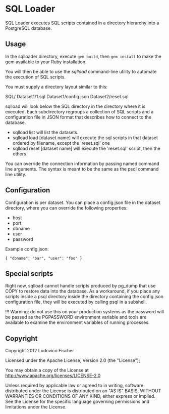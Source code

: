 SQL Loader
==========

SQL Loader executes SQL scripts contained in a directory hierarchy into a PostgreSQL database.

Usage
-----
In the sqlloader directory, execute `gem build`, then `gem install` to make the gem available to your Ruby installation.

You will then be able to use the _sqlload_ command-line utility to automate the execution of SQL scripts. 

You must supply a directory layout similar to this:

SQL/
   Dataset1/1.sql
   Dataset1/config.json
   Dataset2/reset.sql

sqlload will look below the SQL directory in the directory where it is executed. Each subdirectory regroups a collection of SQL scripts and a configuration file in JSON format that describes how to connect to the database.

* sqlload list will list the datasets.
* sqlload load [dataset name] will execute the sql scripts in that dataset ordered by filename, except the 'reset.sql' one
* sqlload reset [dataset name] will execute the 'reset.sql' script, then the others

You can override the connection information by passing named command line arguments. The syntax is meant to be the same as the psql command line utility.

Configuration
-------------

Configuration is per dataset. You can place a config.json file in the dataset directory, where you can override the following properties:

 * host
 * port
 * dbname
 * user
 * password

Example config.json:

    { "dbname": "bar", "user": "foo" }


Special scripts
---------------
Right now, sqlload cannot handle scripts produced by pg_dump that use COPY to restore data into the database. As a workaround, if you place any scripts inside a psql directory inside the directory containing the config.json configuration file, they will be executed by calling psql in a subshell.

!!! Warning: do not use this on your production systems as the password will be passed as the PGPASSWORD environment variable and tools are available to examine the environment variables of running processes.
    
Copyright
---------
Copyright 2012 Ludovico Fischer

Licensed under the Apache License, Version 2.0 (the "License");
   
   You may obtain a copy of the License at http://www.apache.org/licenses/LICENSE-2.0

   Unless required by applicable law or agreed to in writing, software
   distributed under the License is distributed on an "AS IS" BASIS,
   WITHOUT WARRANTIES OR CONDITIONS OF ANY KIND, either express or implied.
   See the License for the specific language governing permissions and
   limitations under the License.
